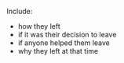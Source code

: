 Include: 
- how they left 
- if it was their decision to leave
- if anyone helped them leave
- why they left at that time
